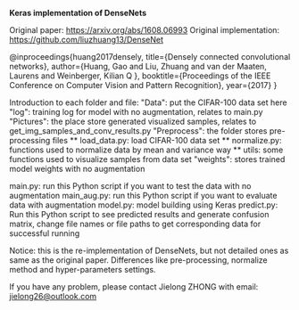 **Keras implementation of DenseNets**

Original paper: https://arxiv.org/abs/1608.06993
Original implementation: https://github.com/liuzhuang13/DenseNet

@inproceedings{huang2017densely,
  title={Densely connected convolutional networks},
  author={Huang, Gao and Liu, Zhuang and van der Maaten, Laurens and Weinberger, Kilian Q },
  booktitle={Proceedings of the IEEE Conference on Computer Vision and Pattern Recognition},
  year={2017}
}

Introduction to each folder and file:
"Data": put the CIFAR-100 data set here
"log": training log for model with no augmentation, relates to main.py
"Pictures": the place store generated visualized samples, relates to get_img_samples_and_conv_results.py
"Preprocess": the folder stores pre-processing files
              ** load_data.py: load CIFAR-100 data set
              ** normalize.py: functions used to normalize data by mean and variance way
              ** utils: some functions used to visualize samples from data set
"weights": stores trained model weights with no augmentation


main.py: run this Python script if you want to test the data with no augmentation
main_aug.py: run this Python script if you want to evaluate data with augmentation
model.py: model building using Keras
predict.py: Run this Python script to see predicted results and generate confusion matrix, change file names
            or file paths to get corresponding data for successful running



Notice: this is the re-implementation of DenseNets, but not detailed ones as same as the original paper.
        Differences like pre-processing, normalize method and hyper-parameters settings.



If you have any problem, please contact Jielong ZHONG with email: jielong26@outlook.com
